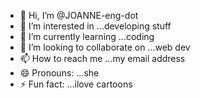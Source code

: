 - 👋 Hi, I’m @JOANNE-eng-dot
- 👀 I’m interested in ...developing stuff
- 🌱 I’m currently learning ...coding
- 💞️ I’m looking to collaborate on ...web dev
- 📫 How to reach me ...my email address
- 😄 Pronouns: ...she
- ⚡ Fun fact: ...ilove cartoons

<!---
JOANNE-eng-dot/JOANNE-eng-dot is a ✨ special ✨ repository because its `README.md` (this file) appears on your GitHub profile.
You can click the Preview link to take a look at your changes.
--->
